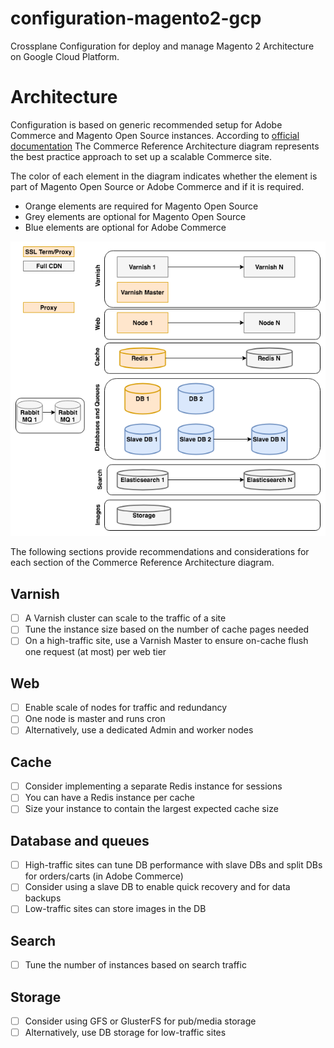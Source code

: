 # configuration-magento2-gcp
Crossplane Configuration for deploy and manage Magento 2 Architecture on Google Cloud Platform.
# Architecture
Configuration is based on generic recommended setup for Adobe Commerce and Magento Open Source instances.
According to [official documentation](https://experienceleague.adobe.com/docs/commerce-operations/performance-best-practices/reference-architecture.html?lang=en)
The Commerce Reference Architecture diagram represents the best practice approach to set up a scalable Commerce site.

The color of each element in the diagram indicates whether the element is part of Magento Open Source or Adobe Commerce and if it is required.

- Orange elements are required for Magento Open Source
- Grey elements are optional for Magento Open Source
- Blue elements are optional for Adobe Commerce

![Commerce reference architecture diagram](https://github.com/web-seven/configuration-magento2-gcp/blob/main/design/ref-architecture-2.3.png?raw=true)

The following sections provide recommendations and considerations for each section of the Commerce Reference Architecture diagram.

## Varnish
- [ ] A Varnish cluster can scale to the traffic of a site
- [ ] Tune the instance size based on the number of cache pages needed
- [ ] On a high-traffic site, use a Varnish Master to ensure on-cache flush one request (at most) per web tier
## Web
- [ ] Enable scale of nodes for traffic and redundancy
- [ ] One node is master and runs cron
- [ ] Alternatively, use a dedicated Admin and worker nodes
## Cache
- [ ] Consider implementing a separate Redis instance for sessions
- [ ] You can have a Redis instance per cache
- [ ] Size your instance to contain the largest expected cache size
## Database and queues
- [ ] High-traffic sites can tune DB performance with slave DBs and split DBs for orders/carts (in Adobe Commerce)
- [ ] Consider using a slave DB to enable quick recovery and for data backups
- [ ] Low-traffic sites can store images in the DB
## Search
- [ ] Tune the number of instances based on search traffic
## Storage
- [ ] Consider using GFS or GlusterFS for pub/media storage
- [ ] Alternatively, use DB storage for low-traffic sites
